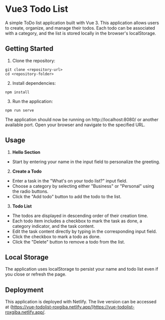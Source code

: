 # Vue3 Todo List

A simple ToDo list application built with Vue 3. This application allows users to create, organize, and manage their todos. Each todo can be associated with a category, and the list is stored locally in the browser's localStorage.


## Getting Started

1. Clone the repository:
```
git clone <repository-url>
cd <repository-folder>
```
2. Install dependencies:
```
npm install
```
3. Run the application:
```
npm run serve
```
The application should now be running on http://localhost:8080/ or another available port. Open your browser and navigate to the specified URL.


## Usage

1. **Hello Section**
- Start by entering your name in the input field to personalize the greeting.
2. **Create a Todo**
- Enter a task in the "What's on your todo list?" input field.
- Choose a category by selecting either "Business" or "Personal" using the radio buttons.
- Click the "Add todo" button to add the todo to the list.
3. **Todo List**
- The todos are displayed in descending order of their creation time.
- Each todo item includes a checkbox to mark the task as done, a category indicator, and the task content.
- Edit the task content directly by typing in the corresponding input field.
- Click the checkbox to mark a todo as done.
- Click the "Delete" button to remove a todo from the list.
  

## Local Storage

The application uses localStorage to persist your name and todo list even if you close or refresh the page.


## Deployment
This application is deployed with Netlify. The live version can be accessed at (https://vue-todolist-roxgiba.netlify.app/)https://vue-todolist-roxgiba.netlify.app/.
